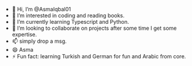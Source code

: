 - 👋 Hi, I’m @AsmaIqbal01
- 👀 I’m interested in coding and reading books.
- 🌱 I’m currently learning Typescript and Python.
- 💞️ I’m looking to collaborate on projects after some time I get some expertise.
- 📫 simply drop a msg.
- 😄 Asma 
- ⚡ Fun fact: learning Turkish and German for fun and Arabic from core.

<!---
AsmaIqbal01/AsmaIqbal01 is a ✨ special ✨ repository because its `README.md` (this file) appears on your GitHub profile.
You can click the Preview link to take a look at your changes.
--->

